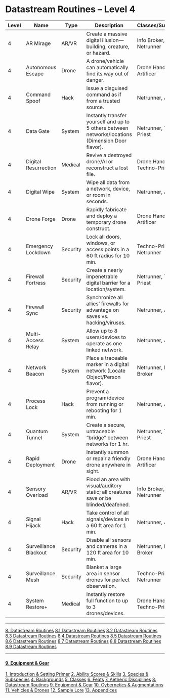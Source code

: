 # Datastream Routines – Level 4

|Level|Name|Type|Description|Classes/Subclasses|
|---|---|---|---|---|
|4|AR Mirage|AR/VR|Create a massive digital illusion—building, creature, or hazard.|Info Broker, Netrunner|
|4|Autonomous Escape|Drone|A drone/vehicle can automatically find its way out of danger.|Drone Handler, Artificer|
|4|Command Spoof|Hack|Issue a disguised command as if from a trusted source.|Netrunner, Artificer|
|4|Data Gate|System|Instantly transfer yourself and up to 5 others between networks/locations (Dimension Door flavor).|Netrunner, Techno-Priest|
|4|Digital Resurrection|Medical|Revive a destroyed drone/AI or reconstruct a lost file.|Drone Handler, Techno-Priest|
|4|Digital Wipe|System|Wipe all data from a network, device, or room in seconds.|Netrunner, Artificer|
|4|Drone Forge|Drone|Rapidly fabricate and deploy a temporary drone construct.|Drone Handler, Artificer|
|4|Emergency Lockdown|Security|Lock all doors, windows, or access points in a 60 ft radius for 10 min.|Techno-Priest, Netrunner|
|4|Firewall Fortress|Security|Create a nearly impenetrable digital barrier for a location/system.|Netrunner, Techno-Priest|
|4|Firewall Sync|Security|Synchronize all allies’ firewalls for advantage on saves vs. hacking/viruses.|Netrunner, Artificer|
|4|Multi-Access Relay|System|Allow up to 8 users/devices to operate as one linked network.|Netrunner, Artificer|
|4|Network Beacon|System|Place a traceable marker in a digital network (Locate Object/Person flavor).|Netrunner, Info Broker|
|4|Process Lock|Hack|Prevent a program/device from running or rebooting for 1 min.|Netrunner, Artificer|
|4|Quantum Tunnel|System|Create a secure, untraceable “bridge” between networks for 1 hr.|Netrunner, Techno-Priest|
|4|Rapid Deployment|Drone|Instantly summon or repair a friendly drone anywhere in sight.|Drone Handler, Artificer|
|4|Sensory Overload|AR/VR|Flood an area with visual/auditory static; all creatures save or be blinded/deafened.|Info Broker, Netrunner|
|4|Signal Hijack|Hack|Take control of all signals/devices in a 60 ft area for 1 min.|Netrunner, Artificer|
|4|Surveillance Blackout|Security|Disable all sensors and cameras in a 120 ft area for 10 min.|Netrunner, Info Broker|
|4|Surveillance Mesh|Security|Blanket a large area in sensor drones for perfect observation.|Techno-Priest, Netrunner|
|4|System Restore+|Medical|Instantly restore full function to up to 3 drones/devices.|Drone Handler, Techno-Priest|
___
[8. Datastream Routines](8.%20Datastream%20Routines.md)
[8.1 Datastream Routines](8.1%20Datastream%20Routines.md)
[8.2 Datastream Routines](8.2%20Datastream%20Routines.md)
[8.3 Datastream Routines](8.3%20Datastream%20Routines.md)
[8.4 Datastream Routines](.md)
[8.5 Datastream Routines](8.5%20Datastream%20Routines.md)
[8.6 Datastream Routines](8.6%20Datastream%20Routines.md)
[8.7 Datastream Routines](8.7%20Datastream%20Routines.md)
[8.8 Datastream Routines](8.8%20Datastream%20Routines.md)
[8.9 Datastream Routines](8.9%20Datastream%20Routines.md)

---
#### [9. Equipment & Gear](../9.%20Equipment%20&%20Gear/9.%20Equipment%20&%20Gear.md)
[1. Introduction & Setting Primer](../1.%20Introduction%20&%20Setting%20Primer/1.%20Introduction%20&%20Setting%20Primer.md)
[2. Ability Scores & Skills](../2.%20Ability%20Scores%20&%20Skills/2.%20Ability%20Scores%20&%20Skills.md)
[3. Species & Subspecies](../3.%20Species%20&%20Subspecies/3.%20Species%20&%20Subspecies.md)
[4. Backgrounds](../4.%20Backgrounds/4.%20Backgrounds.md)
[5. Classes](../5.%20Classes/5.%20Classes.md)
[6. Feats](../6.%20Feats/6.%20Feats.md)
[7. Aetheric Disciplines](../7.%20Aetheric%20Disciplines/7.%20Aetheric%20Disciplines.md)
[8. Datastream Routines](8.%20Datastream%20Routines.md)
[9. Equipment & Gear](../9.%20Equipment%20&%20Gear/9.%20Equipment%20&%20Gear.md)
[10. Cybernetics & Augmentations](../10.%20Cybernetics%20&%20Augmentations/10.%20Cybernetics%20&%20Augmentations.md)
[11. Vehicles & Drones](../11.%20Vehicles%20&%20Drones/11.%20Vehicles%20&%20Drones.md)
[12. Sample Lore](../12.%20Sample%20Lore/12.%20Sample%20Lore.md)
[13. Appendices](../13.%20Appendices/13.%20Appendices.md)